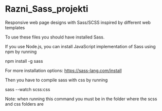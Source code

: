 # Razni_Sass_projekti
Responsive web page designs with Sass/SCSS inspired by different web templates

To use these files you should have installed Sass.


If you use Node.js, you can install JavaScript implementation of Sass using npm by running 

npm install -g sass

For  more installation options: https://sass-lang.com/install


Then you have to compile sass with css by running

sass --watch scss:css

Note: when running this command you must be in the folder where the scss and css folders are
